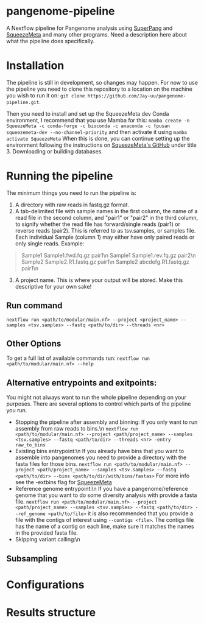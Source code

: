 # pangenome-pipeline
A Nextflow pipeline for Pangenome analysis using [SuperPang](https://github.com/fpusan/SuperPang) and [SqueezeMeta](https://github.com/jtamames/SqueezeMeta) and many other programs.
Need a description here about what the pipeline does specifically.

# Installation
The pipeline is still in development, so changes may happen.
For now to use the pipeline you need to clone this repository to a location on the machine you wish to run it on:
`git clone https://github.com/Jay-uu/pangenome-pipeline.git`.

Then you need to install and set up the SqueezeMeta dev Conda environment, I recommend that you use Mamba for this:
`mamba create -n SqueezeMeta -c conda-forge -c bioconda -c anaconda -c fpusan squeezemeta-dev --no-channel-priority` and then activate it using `mamba activate SqueezeMeta`
When this is done, you can continue setting up the environment following the instructions on [SqueezeMeta's GitHub](https://github.com/jtamames/SqueezeMeta?tab=readme-ov-file#3-downloading-or-building-databases) under title 3. Downloading or building databases.

# Running the pipeline
The minimum things you need to run the pipeline is:
1. A directory with raw reads in fastq.gz format.
2. A tab-delimited file with sample names in the first column, the name of a read file in the second column, and "pair1" or "pair2" in the third column, to signify whether the read file has forward/single reads (pair1) or reverse reads (pair2). This is referred to as tsv.samples, or samples file. Each individual Sample (column 1) may either have only paired reads or only single reads.
   Example:
> Sample1 Sample1.fwd.fq.gz pair1\n
Sample1 Sample1.rev.fq.gz pair2\n
Sample2 Sample2.R1.fastq.gz pair1\n
Sample2 abcdefg.R1.fastq.gz pair1\n
3. A project name. This is where your output will be stored. Make this descriptive for your own sake!

## Run command
`nextflow run <path/to/modular/main.nf> --project <project_name> --samples <tsv.samples> --fastq <path/to/dir> --threads <nr>`

## Other Options
To get a full list of available commands run:
`nextflow run <path/to/modular/main.nf> --help` 

## Alternative entrypoints and exitpoints:
You might not always want to run the whole pipeline depending on your purposes. There are several options to control which parts of the pipeline you run.
 - Stopping the pipeline after assembly and binning:
  If you only want to run assembly from raw reads to bins.\n
`nextflow run <path/to/modular/main.nf> --project <path/project_name> --samples <tsv.samples> --fastq <path/to/dir> --threads <nr> -entry raw_to_bins`
 - Existing bins entrypoint:\n
   If you already have bins that you want to assemble into pangenomes you need to provide a directory with the fasta files for those bins.
   `nextflow run <path/to/modular/main.nf> --project <path/project_name> --samples <tsv.samples> --fastq <path/to/dir> --bins <path/to/dir/with/bins/fastas>`
   For more info see the -extbins flag for [SqueezeMeta](https://github.com/jtamames/SqueezeMeta?tab=readme-ov-file#5-execution-restart-and-running-scripts)
 - Reference genome entrypoint:\n
   If you have a pangenome/reference genome that you want to do some diversity analysis with provide a fasta file.
   `nextflow run <path/to/modular/main.nf> --project <path/project_name> --samples <tsv.samples> --fastq <path/to/dir> --ref_genome <path/to/file>` it is also recommended that you provide a file with the contigs of interest using `--contigs <file>`. The contigs file has the name of a contig on each line, make sure it matches the names in the provided fasta file.
 - Skipping variant calling:\n

## Subsampling


# Configurations

# Results structure
